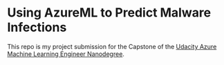# Using AzureML to Predict Malware Infections

This repo is my project submission for the Capstone of the [Udacity Azure Machine Learning Engineer Nanodegree](https://www.udacity.com/course/machine-learning-engineer-for-microsoft-azure-nanodegree--nd00333).
